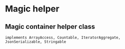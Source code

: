# Magic helper

## Magic container helper class

    implements ArrayAccess, Countable, IteratorAggregate, JsonSerializable, Stringable
